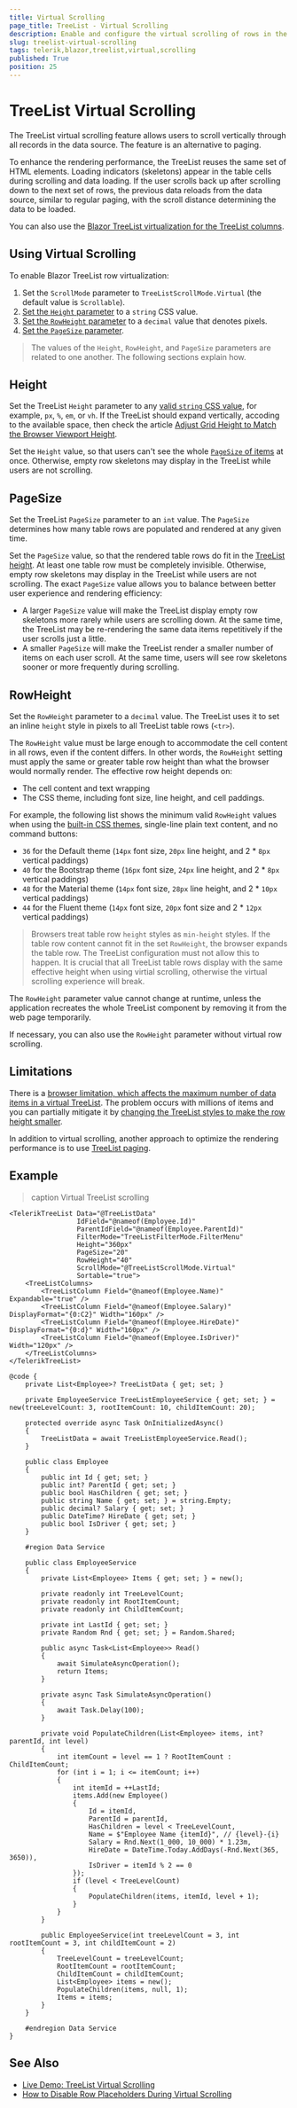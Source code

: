 ```yaml
---
title: Virtual Scrolling
page_title: TreeList - Virtual Scrolling
description: Enable and configure the virtual scrolling of rows in the TreeList for Blazor.
slug: treelist-virtual-scrolling
tags: telerik,blazor,treelist,virtual,scrolling
published: True
position: 25
---
```


# TreeList Virtual Scrolling

The TreeList virtual scrolling feature allows users to scroll vertically through all records in the data source. The feature is an alternative to paging.

To enhance the rendering performance, the TreeList reuses the same set of HTML elements. Loading indicators (skeletons) appear in the table cells during scrolling and data loading. If the user scrolls back up after scrolling down to the next set of rows, the previous data reloads from the data source, similar to regular paging, with the scroll distance determining the data to be loaded.

You can also use the [Blazor TreeList virtualization for the TreeList columns](slug:treelist-columns-virtual).

## Using Virtual Scrolling

To enable Blazor TreeList row virtualization:

1. Set the `ScrollMode` parameter to `TreeListScrollMode.Virtual` (the default value is `Scrollable`).
1. [Set the `Height` parameter](#height) to a `string` CSS value.
1. [Set the `RowHeight` parameter](#rowheight) to a `decimal` value that denotes pixels.
1. [Set the `PageSize` parameter](#pagesize).

> The values of the `Height`, `RowHeight`, and `PageSize` parameters are related to one another. The following sections explain how.

## Height

Set the TreeList `Height` parameter to any [valid `string` CSS value](slug:common-features/dimensions), for example, `px`, `%`, `em`, or `vh`. If the TreeList should expand vertically, accoding to the available space, then check the article [Adjust Grid Height to Match the Browser Viewport Height](slug:grid-kb-adjust-height-with-browser).

Set the `Height` value, so that users can't see the whole [`PageSize` of items](#pagesize) at once. Otherwise, empty row skeletons may display in the TreeList while users are not scrolling.

## PageSize

Set the TreeList `PageSize` parameter to an `int` value. The `PageSize` determines how many table rows are populated and rendered at any given time.

Set the `PageSize` value, so that the rendered table rows do fit in the [TreeList height](#height). At least one table row must be completely invisible. Otherwise, empty row skeletons may display in the TreeList while users are not scrolling. The exact `PageSize` value allows you to balance between better user experience and rendering efficiency:

* A larger `PageSize` value will make the TreeList display empty row skeletons more rarely while users are scrolling down. At the same time, the TreeList may be re-rendering the same data items repetitively if the user scrolls just a little.
* A smaller `PageSize` will make the TreeList render a smaller number of items on each user scroll. At the same time, users will see row skeletons sooner or more frequently during scrolling.

## RowHeight

Set the `RowHeight` parameter to a `decimal` value. The TreeList uses it to set an inline `height` style in pixels to all TreeList table rows (`<tr>`).

The `RowHeight` value must be large enough to accommodate the cell content in all rows, even if the content differs. In other words, the `RowHeight` setting must apply the same or greater table row height than what the browser would normally render. The effective row height depends on:

* The cell content and text wrapping
* The CSS theme, including font size, line height, and cell paddings.

For example, the following list shows the minimum valid `RowHeight` values when using the [built-in CSS themes](slug:themes-overview), single-line plain text content, and no command buttons:

* `36` for the Default theme (`14px` font size, `20px` line height, and 2 * `8px` vertical paddings)
* `40` for the Bootstrap theme (`16px` font size, `24px` line height, and 2 * `8px` vertical paddings)
* `48` for the Material theme (`14px` font size, `28px` line height, and 2 * `10px` vertical paddings)
* `44` for the Fluent theme (`14px` font size, `20px` font size and 2 * `12px` vertical paddings)

> Browsers treat table row `height` styles as `min-height` styles. If the table row content cannot fit in the set `RowHeight`, the browser expands the table row. The TreeList configuration must not allow this to happen. It is crucial that all TreeList table rows display with the same effective height when using virtial scrolling, otherwise the virtual scrolling experience will break.

The `RowHeight` parameter value cannot change at runtime, unless the application recreates the whole TreeList component by removing it from the web page temporarily.

If necessary, you can also use the `RowHeight` parameter without virtual row scrolling.

## Limitations

There is a [browser limitation, which affects the maximum number of data items in a virtual TreeList](slug:grid-kb-virtualization-many-records). The problem occurs with millions of items and you can partially mitigate it by [changing the TreeList styles to make the row height smaller](slug:grid-kb-reduce-row-height).

In addition to virtual scrolling, another approach to optimize the rendering performance is to use [TreeList paging](slug:treelist-paging).

## Example

>caption Virtual TreeList scrolling

````RAZOR
<TelerikTreeList Data="@TreeListData"
                 IdField="@nameof(Employee.Id)"
                 ParentIdField="@nameof(Employee.ParentId)"
                 FilterMode="TreeListFilterMode.FilterMenu"
                 Height="360px"
                 PageSize="20"
                 RowHeight="40"
                 ScrollMode="@TreeListScrollMode.Virtual"
                 Sortable="true">
    <TreeListColumns>
        <TreeListColumn Field="@nameof(Employee.Name)" Expandable="true" />
        <TreeListColumn Field="@nameof(Employee.Salary)" DisplayFormat="{0:C2}" Width="160px" />
        <TreeListColumn Field="@nameof(Employee.HireDate)" DisplayFormat="{0:d}" Width="160px" />
        <TreeListColumn Field="@nameof(Employee.IsDriver)" Width="120px" />
    </TreeListColumns>
</TelerikTreeList>

@code {
    private List<Employee>? TreeListData { get; set; }

    private EmployeeService TreeListEmployeeService { get; set; } = new(treeLevelCount: 3, rootItemCount: 10, childItemCount: 20);

    protected override async Task OnInitializedAsync()
    {
        TreeListData = await TreeListEmployeeService.Read();
    }

    public class Employee
    {
        public int Id { get; set; }
        public int? ParentId { get; set; }
        public bool HasChildren { get; set; }
        public string Name { get; set; } = string.Empty;
        public decimal? Salary { get; set; }
        public DateTime? HireDate { get; set; }
        public bool IsDriver { get; set; }
    }

    #region Data Service

    public class EmployeeService
    {
        private List<Employee> Items { get; set; } = new();

        private readonly int TreeLevelCount;
        private readonly int RootItemCount;
        private readonly int ChildItemCount;

        private int LastId { get; set; }
        private Random Rnd { get; set; } = Random.Shared;

        public async Task<List<Employee>> Read()
        {
            await SimulateAsyncOperation();
            return Items;
        }

        private async Task SimulateAsyncOperation()
        {
            await Task.Delay(100);
        }

        private void PopulateChildren(List<Employee> items, int? parentId, int level)
        {
            int itemCount = level == 1 ? RootItemCount : ChildItemCount;
            for (int i = 1; i <= itemCount; i++)
            {
                int itemId = ++LastId;
                items.Add(new Employee()
                {
                    Id = itemId,
                    ParentId = parentId,
                    HasChildren = level < TreeLevelCount,
                    Name = $"Employee Name {itemId}", // {level}-{i}
                    Salary = Rnd.Next(1_000, 10_000) * 1.23m,
                    HireDate = DateTime.Today.AddDays(-Rnd.Next(365, 3650)),
                    IsDriver = itemId % 2 == 0
                });
                if (level < TreeLevelCount)
                {
                    PopulateChildren(items, itemId, level + 1);
                }
            }
        }

        public EmployeeService(int treeLevelCount = 3, int rootItemCount = 3, int childItemCount = 2)
        {
            TreeLevelCount = treeLevelCount;
            RootItemCount = rootItemCount;
            ChildItemCount = childItemCount;
            List<Employee> items = new();
            PopulateChildren(items, null, 1);
            Items = items;
        }
    }

    #endregion Data Service
}
````

## See Also

* [Live Demo: TreeList Virtual Scrolling](https://demos.telerik.com/blazor-ui/treelist/virtual-scrolling)
* [How to Disable Row Placeholders During Virtual Scrolling](slug:grid-kb-hide-virtual-row-skeletons)
